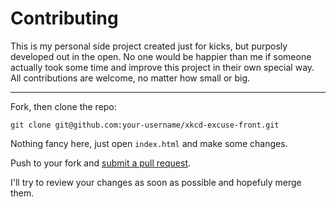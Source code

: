 # Contributing

This is my personal side project created just for kicks, but purposly developed out in the open. No one would be happier than me if someone actually took some time and improve this project in their own special way. All contributions are welcome, no matter how small or big.

-----

Fork, then clone the repo:

```
git clone git@github.com:your-username/xkcd-excuse-front.git
```

Nothing fancy here, just open `index.html` and make some changes.

Push to your fork and [submit a pull request](https://github.com/mislavcimpersak/xkcd-excuse-front/compare/).

I'll try to review your changes as soon as possible and hopefuly merge them.
